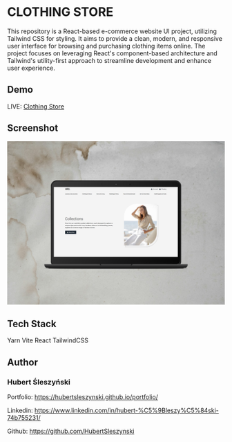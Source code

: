 # CLOTHING STORE

This repository is a React-based e-commerce website UI project, utilizing Tailwind CSS for styling. It aims to provide a clean, modern, and responsive user interface for browsing and purchasing clothing items online. The project focuses on leveraging React's component-based architecture and Tailwind's utility-first approach to streamline development and enhance user experience.

## Demo

LIVE: [Clothing Store](https://65fd8e6de8ba200d4299cba1--frolicking-cascaron-3ee906.netlify.app/)

## Screenshot


<img src="public/assets/google-pixelbook-mockup.png" width="600">

## Tech Stack

Yarn Vite React TailwindCSS

## Author

### Hubert Śleszyński

Portfolio: https://hubertsleszynski.github.io/portfolio/

Linkedin: https://www.linkedin.com/in/hubert-%C5%9Bleszy%C5%84ski-74b755231/

Github: https://github.com/HubertSleszynski
